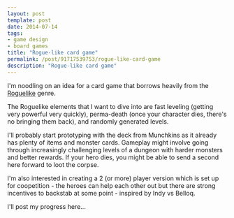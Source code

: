 ```yaml
---
layout: post
template: post
date: 2014-07-14
tags:
- game design
- board games
title: "Rogue-like card game"
permalink: /post/91717539753/rogue-like-card-game
description: "Rogue-like card game"
---
```

I'm noodling on an idea for a card game that borrows heavily from the [Roguelike](https://en.wikipedia.org/wiki/Roguelike) genre.

The Roguelike elements that I want to dive into are fast leveling (getting very powerful very quickly), perma-death (once your character dies, there's no bringing them back), and randomly generated levels.

I'll probably start prototyping with the deck from Munchkins as it already has plenty of items and monster cards. Gameplay might involve going through increasingly challenging levels of a dungeon with harder monsters and better rewards. If your hero dies, you might be able to send a second here forward to loot the corpse.

I'm also interested in creating a 2 (or more) player version which is set up for coopetition - the heroes can help each other out but there are strong incentives to backstab at some point - inspired by Indy vs Belloq.

I'll post my progress here...



